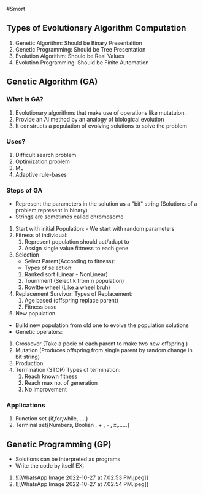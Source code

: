 #Smort 
## Types of Evolutionary Algorithm Computation
1. Genetic Algorithm: Should be Binary Presentaition
2. Genetic Programming: Should be Tree Presentation
3. Evolution Algorithm: Should be Real Values
4. Evolution Programming: Should be Finite Automation

## Genetic Algorithm (GA)
### What is GA?
1. Evolutionary algorithms that make use of operations like mutatuion.
2. Provide an AI method by an analogy of biological evolution
3. It constructs a population of evolving solutions to solve the problem
### Uses?
1. Difficult search problem
2. Optimization problem
3. ML
4. Adaptive rule-bases
### Steps of GA
 - Represent the parameters in the solution as a "bit" string (Solutions of a problem represent in binary)
 - Strings are sometimes called chromosome
 1.  Start with initial Population:
    - We start with random parameters
2. Fitness of individual:
    1) Represent population should act/adapt to
    2) Assign single value fittness to each gene
3. Selection
    - Select Parent(According to fitness):
    - Types of selection:
    1) Ranked sort (Linear - NonLinear)
    2) Tournment (Select k from n population)
    3) Rowltte wheel (Like a wheel bruh)
4. Replacement Survivor:
    Types of Replacement:
    1) Age based (offspring replace parent)
    2) Fitness base
5. New population
  - Build new population from old one to evolve the population solutions
  - Genetic operators:
  1. Crossover  (Take a pecie of each parent to make two new offspring )
  2. Mutation (Produces offspring from single parent by random change in bit string)
  3. Production
6. Termination (STOP)
    Types of termination:
    1) Reach known fitness
    2) Reach max no. of generation
    3) No Improvement
### Applications
1) Function set {if,for,while,.....}
2) Terminal set{Numbers, Boolian , + , - , x,......}
## Genetic Programming (GP)
- Solutions can be interpreted as programs
- Write the code by itself 
EX: 
1. ![[WhatsApp Image 2022-10-27 at 7.02.53 PM.jpeg]]
2. ![[WhatsApp Image 2022-10-27 at 7.02.54 PM.jpeg]]

